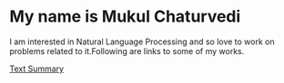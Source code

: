 <html>
<body>

<h1>My name is Mukul Chaturvedi</h1>

<p>I am interested in Natural Language Processing and so love to work on problems related to it.Following are links to some of my works.</p>

<a href="text-summary.html">Text Summary</a>
</body>
</html>
